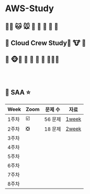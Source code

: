 # AWS-Study

## 🐰🐶 🐱 🐭 🐹 🐰 🦊 🐻 🐼  
##  🐯 **Cloud Crew Study**🦁 🐮 🐷<br>
## 🐸 🐵🐔 🐧 🐨 🐤 🐥 🦆🐻‍❄️ 

<br>
<br>


##  🍎 SAA ⭐️

| Week | Zoom | 문제 수 | 자료 |
| ------ | -- | -- |----------- |
| 1주차 | ☑️ | 56 문제 | [1week](https://bit.ly/3tV1Ebp) |
| 2주차 | ❎ | 18 문제 | [2week](https://github.com/nomer26/AWS-Study/tree/main/SSA/2week) |  ( 프로젝트 주 )
| 3주차 |  |  |  |
| 4주차 |  |  |  |
| 5주차 |  |  | |
| 6주차 |  |  |  |
| 7주차 |  |  |  |
| 8주차 |  |  |  |


